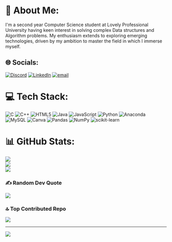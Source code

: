 # 💫 About Me:
I'm a second year Computer Science student at Lovely Professional University having keen interest in solving complex Data structures and Algorithm problems. My enthusiasm extends to exploring emerging technologies, driven by my ambition to master the field in which I immerse myself.


## 🌐 Socials:
[![Discord](https://img.shields.io/badge/Discord-%237289DA.svg?logo=discord&logoColor=white)](https://discord.gg/https://discord.gg/HhJDWnN2) [![LinkedIn](https://img.shields.io/badge/LinkedIn-%230077B5.svg?logo=linkedin&logoColor=white)](https://linkedin.com/in/harsh-274-kumar) [![email](https://img.shields.io/badge/Email-D14836?logo=gmail&logoColor=white)](mailto:harshkumarthakur274@gmail.com) 

# 💻 Tech Stack:
![C](https://img.shields.io/badge/c-%2300599C.svg?style=for-the-badge&logo=c&logoColor=white) ![C++](https://img.shields.io/badge/c++-%2300599C.svg?style=for-the-badge&logo=c%2B%2B&logoColor=white) ![HTML5](https://img.shields.io/badge/html5-%23E34F26.svg?style=for-the-badge&logo=html5&logoColor=white) ![Java](https://img.shields.io/badge/java-%23ED8B00.svg?style=for-the-badge&logo=openjdk&logoColor=white) ![JavaScript](https://img.shields.io/badge/javascript-%23323330.svg?style=for-the-badge&logo=javascript&logoColor=%23F7DF1E) ![Python](https://img.shields.io/badge/python-3670A0?style=for-the-badge&logo=python&logoColor=ffdd54) ![Anaconda](https://img.shields.io/badge/Anaconda-%2344A833.svg?style=for-the-badge&logo=anaconda&logoColor=white) ![MySQL](https://img.shields.io/badge/mysql-4479A1.svg?style=for-the-badge&logo=mysql&logoColor=white) ![Canva](https://img.shields.io/badge/Canva-%2300C4CC.svg?style=for-the-badge&logo=Canva&logoColor=white) ![Pandas](https://img.shields.io/badge/pandas-%23150458.svg?style=for-the-badge&logo=pandas&logoColor=white) ![NumPy](https://img.shields.io/badge/numpy-%23013243.svg?style=for-the-badge&logo=numpy&logoColor=white) ![scikit-learn](https://img.shields.io/badge/scikit--learn-%23F7931E.svg?style=for-the-badge&logo=scikit-learn&logoColor=white)
# 📊 GitHub Stats:
![](https://github-readme-stats.vercel.app/api?username=HARI-HARSH&theme=dark&hide_border=false&include_all_commits=true&count_private=false)<br/>
![](https://github-readme-streak-stats.herokuapp.com/?user=HARI-HARSH&theme=dark&hide_border=false)<br/>
![](https://github-readme-stats.vercel.app/api/top-langs/?username=HARI-HARSH&theme=dark&hide_border=false&include_all_commits=true&count_private=false&layout=compact)

### ✍️ Random Dev Quote
![](https://quotes-github-readme.vercel.app/api?type=horizontal&theme=radical)

### 🔝 Top Contributed Repo
![](https://github-contributor-stats.vercel.app/api?username=HARI-HARSH&limit=5&theme=dark&combine_all_yearly_contributions=true)

---
[![](https://visitcount.itsvg.in/api?id=HARI-HARSH&icon=0&color=0)](https://visitcount.itsvg.in)

<!-- Proudly created with GPRM ( https://gprm.itsvg.in ) -->
